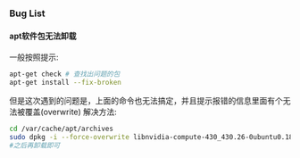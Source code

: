 ### Bug List
#### apt软件包无法卸载
一般按照提示:
```bash
apt-get check # 查找出问题的包
apt-get install --fix-broken
```
但是这次遇到的问题是，上面的命令也无法搞定，并且提示报错的信息里面有个无法被覆盖(overwrite)
解决方法:
```bash
cd /var/cache/apt/archives 
sudo dpkg -i --force-overwrite libnvidia-compute-430_430.26-0ubuntu0.18.04.2_amd64.deb # 对应出问题的那个包(将不会被安装提示的那个包)
#之后再卸载即可
```
